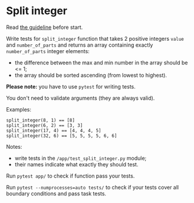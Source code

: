 # Split integer

Read [the guideline](https://github.com/mate-academy/py-task-guideline/blob/main/README.md) before start.

Write tests for `split_integer` function that takes 2 positive integers `value`
and `number_of_parts` and returns an array containing exactly `number_of_parts` 
integer elements:

- the difference between the max and min number in the array should be <= 1;
- the array should be sorted ascending (from lowest to highest).

**Please note:** you have to use `pytest` for writing tests.

You don't need to validate arguments (they are always valid).

Examples:
```
split_integer(8, 1) == [8]
split_integer(6, 2) == [3, 3]
split_integer(17, 4) == [4, 4, 4, 5]
split_integer(32, 6) == [5, 5, 5, 5, 6, 6]
```

Notes:
- write tests in the `/app/test_split_integer.py` module;
- their names indicate what exactly they should test.

Run `pytest app/` to check if function pass your tests.

Run `pytest --numprocesses=auto tests/` to check if your tests cover all boundary conditions
and pass task tests.